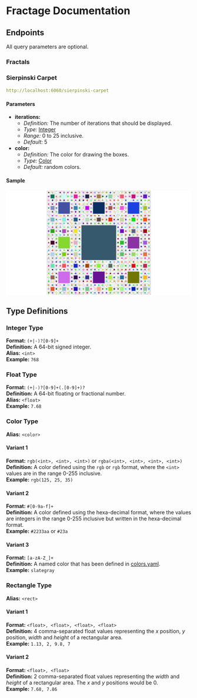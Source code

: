 # Fractage Documentation

## Endpoints

All query parameters are optional.

### Fractals

### Sierpinski Carpet

```yaml
http://localhost:6060/sierpinski-carpet
```

#### Parameters

+ **iterations:**
  + _Definition:_ The number of iterations that should be displayed.
  + _Type:_ [Integer](#integer-type)
  + _Range:_ 0 to 25 inclusive.
  + _Default:_ 5
+ **color:**
  + _Definition:_ The color for drawing the boxes.
  + _Type:_ [Color](#color-type)
  + _Default:_ random colors.

#### Sample

![Image of a sierpinski carpet with 5 iterations](assets/examples/sierpinski-carpet.png)

## Type Definitions

### Integer Type

**Format:** `(+|-)?[0-9]+`<br/>
**Definition:** A 64-bit signed integer.<br/>
**Alias:** `<int>`<br/>
**Example:** `768`

### Float Type

**Format:** `(+|-)?[0-9]+(.[0-9]+)?`<br/>
**Definition:** A 64-bit floating or fractional number.<br/>
**Alias:** `<float>`<br/>
**Example:** `7.68`

### Color Type

**Alias:** `<color>`

#### Variant 1

**Format:** `rgb(<int>, <int>, <int>)` or `rgba(<int>, <int>, <int>, <int>)`<br/>
**Definition:** A color defined using the `rgb` or `rgb` format, where the `<int>` values are in the range 0-255 inclusive.<br/>
**Example:** `rgb(125, 25, 35)`

#### Variant 2

**Format:** `#[0-9a-f]+`<br/>
**Definition:** A color defined using the hexa-decimal format, where the values are integers in the range 0-255 inclusive but written in the hexa-decimal format.<br/>
**Example:** `#2233aa` or `#23a`

#### Variant 3

**Format:** `[a-zA-Z_]+`<br/>
**Definition:** A named color that has been defined in [colors.yaml](src/data/colors.yaml).<br/>
**Example:** `slategray`

### Rectangle Type

**Alias:** `<rect>`

#### Variant 1

**Format:** `<float>, <float>, <float>, <float>`<br/>
**Definition:** 4 comma-separated float values representing the _x_ position, _y_ position, _width_ and _height_ of a rectangular area.<br/>
**Example:** `1.13, 2, 9.8, 7`

#### Variant 2

**Format:** `<float>, <float>`<br/>
**Definition:** 2 comma-separated float values representing the _width_ and _height_ of a rectangular area. The _x_ and _y_ positions would be 0.<br/>
**Example:** `7.68, 7.86`
